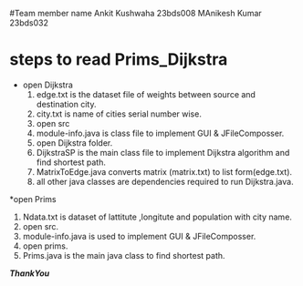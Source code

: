 #Team member name
Ankit Kushwaha 23bds008
MAnikesh Kumar 23bds032

# steps to read Prims_Dijkstra
* open Dijkstra
  1. edge.txt is the dataset file of weights between source and destination city.
  2. city.txt is name of cities serial number wise.
  3. open src
  4. module-info.java is class file to implement GUI & JFileComposser.
  5. open Dijkstra folder.
  6. DijkstraSP is the main class file to implement Dijkstra algorithm and find shortest path.
  8. MatrixToEdge.java converts matrix (matrix.txt) to list form(edge.txt).
  9. all other java classes are dependencies required to run Dijkstra.java.
      
*open Prims
 1. Ndata.txt is dataset of lattitute ,longitute and population with city name.
 2. open src.
 3. module-info.java is used to implement GUI & JFileComposser.
 4. open prims.
 5. Prims.java is the main java class to find shortest path.

***ThankYou***
